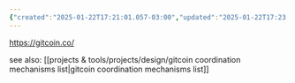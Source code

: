 ```yaml
---
{"created":"2025-01-22T17:21:01.057-03:00","updated":"2025-01-22T17:23:56.898-03:00","tags":["web3","design","lab","coordination","economics","ReFi","regen","commons","resourcesmanagement","philanthropy","protocol","🌱","initiative","DAOs"],"notestage":["🌱"],"relevancescore":93,"dg-publish":true,"permalink":"/initiatives-orgs-and-communities/design/gitcoin/","dgPassFrontmatter":true}
---
```


https://gitcoin.co/

see also: [[projects & tools/projects/design/gitcoin coordination mechanisms list\|gitcoin coordination mechanisms list]]